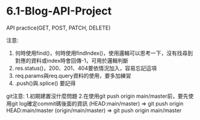 # 6.1-Blog-API-Project
API practice(GET, POST, PATCH, DELETE)

注意:
1. 何時使用find()，何時使用findIndex()，使用邏輯可以思考一下，沒有找尋到對應的資料或index時會回傳-1，可用於邏輯判斷
2. res.status()，200、201、404要依情況加入，容易忘記這項
3. req.params與req.query資料的使用，要多加練習
4. .push()與.splice() 要記得

git注意:
1.初期建置沒什麼問題
2.在使用git push origin main/master前，要先使用git log確定commit碼後面的資訊
  (HEAD:main/master) => git push origin HEAD:main/master
  (origin/main/master) => git push origin main/master
